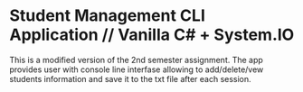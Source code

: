 # Student Management CLI Application // Vanilla C# + System.IO
This is a modified version of the 2nd semester assignment. The app provides user with console line interfase allowing to add/delete/vew students information and save it to the txt file after each session.
